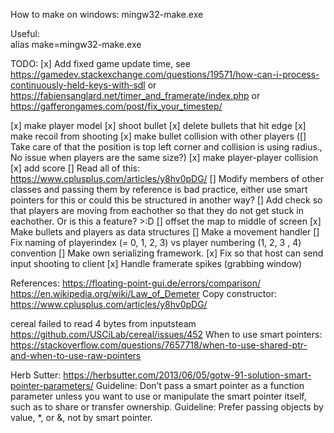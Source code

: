 How to make on windows:
mingw32-make.exe

Useful:  
alias make=mingw32-make.exe


TODO: 
[x] Add fixed game update time, see https://gamedev.stackexchange.com/questions/19571/how-can-i-process-continuously-held-keys-with-sdl or https://fabiensanglard.net/timer_and_framerate/index.php or https://gafferongames.com/post/fix_your_timestep/

[x] make player model
[x] shoot bullet
[x] delete bullets that hit edge
[x] make recoil from shooting
[x] make bullet collision with other players
([] Take care of that the position is top left corner and collision is using radius., No issue when players are the same size?)
[x] make player-player collision
[x] add score
[] Read all of this: https://www.cplusplus.com/articles/y8hv0pDG/
[] Modify members of other classes and passing them by reference is bad practice, either use smart pointers for this or could this be structured in another way?
[] Add check so that players are moving from eachother so that they do not get stuck in eachother. Or is this a feature? >:D
[] offset the map to middle of screen
[x] Make bullets and players as data structures
[] Make a movement handler
[] Fix naming of playerindex (= 0, 1, 2, 3) vs player numbering (1, 2, 3 , 4) convention
[] Make own serializing framework.
[x] Fix so that host can send input shooting to client
[x] Handle framerate spikes (grabbing window)

References:
https://floating-point-gui.de/errors/comparison/
https://en.wikipedia.org/wiki/Law_of_Demeter
Copy constructor: https://www.cplusplus.com/articles/y8hv0pDG/



cereal failed to read 4 bytes from inputsteam
https://github.com/USCiLab/cereal/issues/452
When to use smart pointers:
https://stackoverflow.com/questions/7657718/when-to-use-shared-ptr-and-when-to-use-raw-pointers

Herb Sutter: https://herbsutter.com/2013/06/05/gotw-91-solution-smart-pointer-parameters/
Guideline: Don’t pass a smart pointer as a function parameter unless you want to use or manipulate the smart pointer itself, such as to share or transfer ownership.
Guideline: Prefer passing objects by value, *, or &, not by smart pointer.